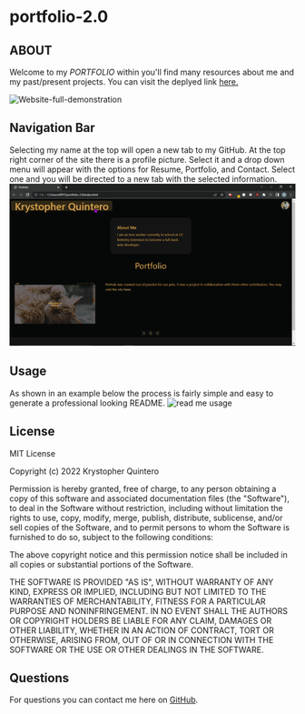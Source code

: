 # portfolio-2.0


## **ABOUT**
Welcome to my *PORTFOLIO* within you'll find many resources about me and my past/present projects.
 You can visit the deplyed link [here.](https://krystopherq.github.io/portfolio-2.0/)

![Website-full-demonstration](assets/media/site.gif)

## **Navigation Bar**
Selecting my name at the top will open a new tab to my GitHub. At the top right corner of the site there is a profile picture. Select it and a drop down menu will appear with the options for Resume, Portfolio, and Contact. Select one and you will be directed to a new tab with the selected information.
![NavBar](assets/media/navbar.gif)


## Usage 
As shown in an example below the process is fairly simple and easy to generate a professional looking README.
![read me usage](./assets/media/Readmegen.gif)

## License
MIT License

Copyright (c) 2022 Krystopher Quintero

Permission is hereby granted, free of charge, to any person obtaining a copy
of this software and associated documentation files (the "Software"), to deal
in the Software without restriction, including without limitation the rights
to use, copy, modify, merge, publish, distribute, sublicense, and/or sell
copies of the Software, and to permit persons to whom the Software is
furnished to do so, subject to the following conditions:

The above copyright notice and this permission notice shall be included in all
copies or substantial portions of the Software.

THE SOFTWARE IS PROVIDED "AS IS", WITHOUT WARRANTY OF ANY KIND, EXPRESS OR
IMPLIED, INCLUDING BUT NOT LIMITED TO THE WARRANTIES OF MERCHANTABILITY,
FITNESS FOR A PARTICULAR PURPOSE AND NONINFRINGEMENT. IN NO EVENT SHALL THE
AUTHORS OR COPYRIGHT HOLDERS BE LIABLE FOR ANY CLAIM, DAMAGES OR OTHER
LIABILITY, WHETHER IN AN ACTION OF CONTRACT, TORT OR OTHERWISE, ARISING FROM,
OUT OF OR IN CONNECTION WITH THE SOFTWARE OR THE USE OR OTHER DEALINGS IN THE
SOFTWARE.
            
  ## Questions
  For questions you can contact me here on [GitHub](https://github.com/KrystopherQ).

